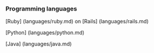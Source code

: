 
### Programming languages

[Ruby] (languages/ruby.md) on [Rails] (languages/rails.md)

[Python] (languages/python.md)

[Java] (languages/java.md)
